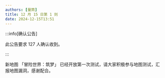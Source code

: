 ```yaml
---
authors: [量筒]
title: 12 月 15 日第 1 则
date: 2024-12-15T13:51
---
```


:::info[确认公告]

此公告要求 127 人确认收到。

:::

新地图 「冒险世界：筑梦」 已经开放第一次测试，请大家积极参与地图测试，汇报地图漏洞，感谢配合。
